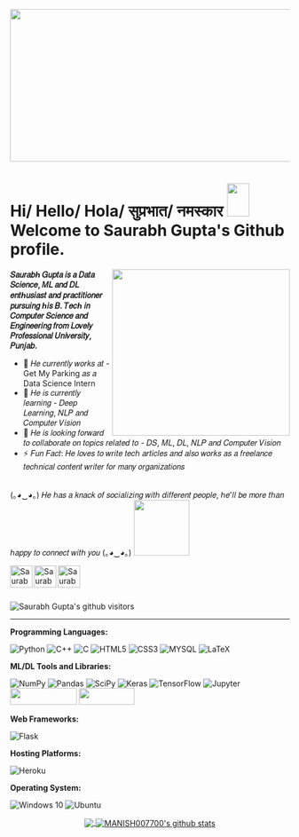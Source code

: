 <img src="https://user-images.githubusercontent.com/44601120/120538535-4450ee80-c404-11eb-945d-35737d9abba0.gif" height="275" width="1000">

<h1>Hi/ Hello/ Hola/ सुप्रभात/ नमस्कार <img src="https://media.giphy.com/media/QX1OLGwOdE2X5kjn9w/giphy.gif" height="60" width="40"><br> 
 Welcome to Saurabh Gupta's Github profile.</h1>
 
<img align='right' src="https://media.giphy.com/media/HEPwfdu6T6svpPE1eN/giphy.gif" height="300" width="320">

**𝑆𝑎𝑢𝑟𝑎𝑏ℎ 𝐺𝑢𝑝𝑡𝑎 𝑖𝑠 𝑎 𝐷𝑎𝑡𝑎 𝑆𝑐𝑖𝑒𝑛𝑐𝑒, 𝑀𝐿 𝑎𝑛𝑑 𝐷𝐿 𝑒𝑛𝑡ℎ𝑢𝑠𝑖𝑎𝑠𝑡 𝑎𝑛𝑑 𝑝𝑟𝑎𝑐𝑡𝑖𝑡𝑖𝑜𝑛𝑒𝑟 𝑝𝑢𝑟𝑠𝑢𝑖𝑛𝑔 ℎ𝑖𝑠 𝐵. 𝑇𝑒𝑐ℎ 𝑖𝑛 𝐶𝑜𝑚𝑝𝑢𝑡𝑒𝑟 𝑆𝑐𝑖𝑒𝑛𝑐𝑒 𝑎𝑛𝑑 𝐸𝑛𝑔𝑖𝑛𝑒𝑒𝑟𝑖𝑛𝑔 𝑓𝑟𝑜𝑚 𝐿𝑜𝑣𝑒𝑙𝑦 𝑃𝑟𝑜𝑓𝑒𝑠𝑠𝑖𝑜𝑛𝑎𝑙 𝑈𝑛𝑖𝑣𝑒𝑟𝑠𝑖𝑡𝑦, 𝑃𝑢𝑛𝑗𝑎𝑏.**

- 🔭 𝐻𝑒 𝑐𝑢𝑟𝑟𝑒𝑛𝑡𝑙𝑦 𝑤𝑜𝑟𝑘𝑠 𝑎𝑡 - Get My Parking 𝑎𝑠 𝑎 Data Science Intern
- 🌱 𝐻𝑒 𝑖𝑠 𝑐𝑢𝑟𝑟𝑒𝑛𝑡𝑙𝑦 𝑙𝑒𝑎𝑟𝑛𝑖𝑛𝑔 - 𝐷𝑒𝑒𝑝 𝐿𝑒𝑎𝑟𝑛𝑖𝑛𝑔, 𝑁𝐿𝑃 𝑎𝑛𝑑 𝐶𝑜𝑚𝑝𝑢𝑡𝑒𝑟 𝑉𝑖𝑠𝑖𝑜𝑛
- 👯 𝐻𝑒 𝑖𝑠 𝑙𝑜𝑜𝑘𝑖𝑛𝑔 𝑓𝑜𝑟𝑤𝑎𝑟𝑑 𝑡𝑜 𝑐𝑜𝑙𝑙𝑎𝑏𝑜𝑟𝑎𝑡𝑒 𝑜𝑛 𝑡𝑜𝑝𝑖𝑐𝑠 𝑟𝑒𝑙𝑎𝑡𝑒𝑑 𝑡𝑜 - 𝐷𝑆, 𝑀𝐿, 𝐷𝐿, 𝑁𝐿𝑃 𝑎𝑛𝑑 𝐶𝑜𝑚𝑝𝑢𝑡𝑒𝑟 𝑉𝑖𝑠𝑖𝑜𝑛
- ⚡ 𝐹𝑢𝑛 𝐹𝑎𝑐𝑡: 𝐻𝑒 𝑙𝑜𝑣𝑒𝑠 𝑡𝑜 𝑤𝑟𝑖𝑡𝑒 𝑡𝑒𝑐ℎ 𝑎𝑟𝑡𝑖𝑐𝑙𝑒𝑠 𝑎𝑛𝑑 𝑎𝑙𝑠𝑜 𝑤𝑜𝑟𝑘𝑠 𝑎𝑠 𝑎 𝑓𝑟𝑒𝑒𝑙𝑎𝑛𝑐𝑒 𝑡𝑒𝑐ℎ𝑛𝑖𝑐𝑎𝑙 𝑐𝑜𝑛𝑡𝑒𝑛𝑡 𝑤𝑟𝑖𝑡𝑒𝑟 𝑓𝑜𝑟 𝑚𝑎𝑛𝑦 𝑜𝑟𝑔𝑎𝑛𝑖𝑧𝑎𝑡𝑖𝑜𝑛𝑠


<br>
(｡◕‿◕｡) 𝐻𝑒 ℎ𝑎𝑠 𝑎 𝑘𝑛𝑎𝑐𝑘 𝑜𝑓 𝑠𝑜𝑐𝑖𝑎𝑙𝑖𝑧𝑖𝑛𝑔 𝑤𝑖𝑡ℎ 𝑑𝑖𝑓𝑓𝑒𝑟𝑒𝑛𝑡 𝑝𝑒𝑜𝑝𝑙𝑒, ℎ𝑒'𝑙𝑙 𝑏𝑒 𝑚𝑜𝑟𝑒 𝑡ℎ𝑎𝑛 ℎ𝑎𝑝𝑝𝑦 𝑡𝑜 𝑐𝑜𝑛𝑛𝑒𝑐𝑡 𝑤𝑖𝑡ℎ 𝑦𝑜𝑢 (｡◕‿◕｡)

<img src="https://media.giphy.com/media/7xWWnhbzGtpwEcbYvP/giphy.gif" width="100">

[<img align="left" alt="Saurabh Gupta | LinkedIn" width="40px" src="https://img.icons8.com/color/48/000000/linkedin.png" />][linkedin]
[<img align="left" alt="Saurabh Gupta | Mail" width="40px" src="https://img.icons8.com/fluent/48/000000/gmail.png" />][Mail]
[<img align="left" alt="Saurabh Gupta | Instagram" width="40px" src="https://img.icons8.com/fluent/48/000000/instagram-new.png" />][Instagram]


</br>

<br>
<br>  
<p>
    <img class="center" alt="Saurabh Gupta's github visitors" src="https://visitor-badge.laobi.icu/badge?page_id=https://github.com/saurabh48782"/>
</p>

--------------------------------------------------------------------------------------------------------------------------------------------------------------------------------

**Programming Languages:**

<img alt="Python" src="https://img.shields.io/badge/python%20-%2314354C.svg?&style=for-the-badge&logo=python&logoColor=white"/> <img alt="C++" src="https://img.shields.io/badge/c++%20-%2300599C.svg?&style=for-the-badge&logo=c%2B%2B&ogoColor=white"/> <img alt="C" src="https://img.shields.io/badge/c%20-%2300599C.svg?&style=for-the-badge&logo=c&logoColor=white"/>
<img alt="HTML5" src="https://img.shields.io/badge/HTML5-E34F26?style=for-the-badge&logo=html5&logoColor=white"/>
<img alt="CSS3" src="https://img.shields.io/badge/CSS3-1572B6?style=for-the-badge&logo=css3&logoColor=white"/>
<img alt="MYSQL" src="https://img.shields.io/badge/MySQL-4479A1?style=for-the-badge&logo=mysql&logoColor=white"/>
<img alt="LaTeX" src="https://img.shields.io/badge/latex%20-%23008080.svg?&style=for-the-badge&logo=latex&logoColor=white"/>

**ML/DL Tools and Libraries:**

<img alt="NumPy" src="https://img.shields.io/badge/numpy%20-%23013243.svg?&style=for-the-badge&logo=numpy&logoColor=white" /> <img alt="Pandas" src="https://img.shields.io/badge/pandas%20-%23150458.svg?&style=for-the-badge&logo=pandas&logoColor=white" />
<img alt="SciPy" src="https://img.shields.io/badge/SciPy%20-%2300599C?style=for-the-badge&logo=SciPy&logoColor=white"/>
<img alt="Keras" src="https://img.shields.io/badge/Keras%20-%23D00000.svg?&style=for-the-badge&logo=Keras&logoColor=white"/>
<img alt="TensorFlow" src="https://img.shields.io/badge/TensorFlow%20-%23FF6F00.svg?&style=for-the-badge&logo=TensorFlow&logoColor=white" />
<img alt="Jupyter" src="https://img.shields.io/badge/Jupyter%20-%23F37626.svg?&style=for-the-badge&logo=Jupyter&logoColor=white" />
<img src= "https://img.shields.io/badge/Tools-Sklearn-informational?style=flat&logo=scikit-learn&logoColor=white&color=black" height="30" width="120"/>
<img src= "https://img.shields.io/badge/Tools-NLTK-informational?style=flat&logo=nltk&logoColor=white&color=orange" height="30" width="100"/>

**Web Frameworks:**

<img alt="Flask" src="https://img.shields.io/badge/flask%20-%23000.svg?&style=for-the-badge&logo=flask&logoColor=white"/>

**Hosting Platforms:**

<img alt="Heroku" src="https://img.shields.io/badge/heroku%20-%23430098.svg?&style=for-the-badge&logo=heroku&logoColor=white"/>

**Operating System:**

<img alt="Windows 10" src="https://img.shields.io/badge/Windows-0078D6?style=for-the-badge&logo=windows&logoColor=white" /> <img alt="Ubuntu" src="https://img.shields.io/badge/Ubuntu-E95420?style=for-the-badge&logo=ubuntu&logoColor=white" />


<p align="center">
<a href="https://github.com/saurabh48782">
  <img align="center" src="https://github-readme-stats.vercel.app/api/top-langs/?username=saurabh48782&theme=dark&layout=compact&exclude_repo=IoT-Libraries,Hackerrank-Codes" />
  <img align="center" src="https://github-readme-stats.vercel.app/api?username=saurabh48782&show_icons=true&theme=dark&count_private=true&icon_color=439975&text_color=6e6e6e" alt="MANISH007700's github stats"/>
</a></p>
<br>




[linkedin]: https://www.linkedin.com/in/saurabh48782/
[Mail]: https://mail.google.com/mail/?view=cm&fs=1&to=saurabh48782@gmail.com&su=SUBJECT&body=BODY&tf=1
[Instagram]: https://www.instagram.com/saurabh_48782/
